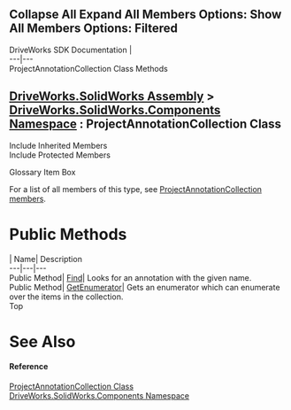 Collapse All Expand All Members Options: Show All  Members Options: Filtered   
---  
DriveWorks SDK Documentation  |   
---|---  
ProjectAnnotationCollection Class Methods   
  
[DriveWorks.SolidWorks Assembly](topic13342.md) > [DriveWorks.SolidWorks.Components Namespace](topic13925.md) : ProjectAnnotationCollection Class  
---  
  
Include Inherited Members    
Include Protected Members    


Glossary Item Box

For a list of all members of this type, see [ProjectAnnotationCollection members](topic14420.md).

# Public Methods

| Name| Description  
---|---|---  
Public Method| [Find](topic14425.md)| Looks for an annotation with the given name.   
Public Method| [GetEnumerator](topic14426.md)| Gets an enumerator which can enumerate over the items in the collection.   
Top

# See Also

#### Reference

[ProjectAnnotationCollection Class](topic14419.md)   
[DriveWorks.SolidWorks.Components Namespace](topic13925.md)


